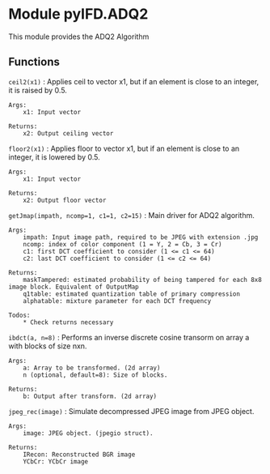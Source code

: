 Module pyIFD.ADQ2
=================
This module provides the ADQ2 Algorithm

Functions
---------

    
`ceil2(x1)`
:   Applies ceil to vector x1, but if an element is close to an integer, it is raised by 0.5.
    
    Args:
        x1: Input vector
    
    Returns:
        x2: Output ceiling vector

    
`floor2(x1)`
:   Applies floor to vector x1, but if an element is close to an integer, it is lowered by 0.5.
    
    Args:
        x1: Input vector
    
    Returns:
        x2: Output floor vector

    
`getJmap(impath, ncomp=1, c1=1, c2=15)`
:   Main driver for ADQ2 algorithm.
    
    Args:
        impath: Input image path, required to be JPEG with extension .jpg
        ncomp: index of color component (1 = Y, 2 = Cb, 3 = Cr)
        c1: first DCT coefficient to consider (1 <= c1 <= 64)
        c2: last DCT coefficient to consider (1 <= c2 <= 64)
    
    Returns:
        maskTampered: estimated probability of being tampered for each 8x8 image block. Equivalent of OutputMap
        q1table: estimated quantization table of primary compression
        alphatable: mixture parameter for each DCT frequency
    
    Todos:
        * Check returns necessary

    
`ibdct(a, n=8)`
:   Performs an inverse discrete cosine transorm on array a with blocks of size nxn.
    
    Args:
        a: Array to be transformed. (2d array)
        n (optional, default=8): Size of blocks.
    
    Returns:
        b: Output after transform. (2d array)

    
`jpeg_rec(image)`
:   Simulate decompressed JPEG image from JPEG object.
    
    Args:
        image: JPEG object. (jpegio struct).
    
    Returns:
        IRecon: Reconstructed BGR image
        YCbCr: YCbCr image